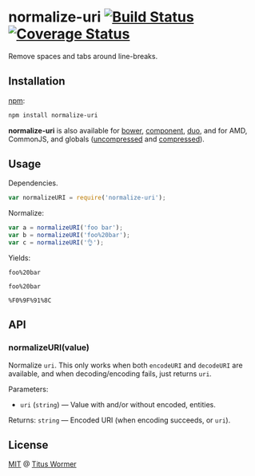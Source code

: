 # normalize-uri [![Build Status](https://img.shields.io/travis/wooorm/normalize-uri.svg?style=flat)](https://travis-ci.org/wooorm/normalize-uri) [![Coverage Status](https://img.shields.io/coveralls/wooorm/normalize-uri.svg?style=flat)](https://coveralls.io/r/wooorm/normalize-uri?branch=master)

Remove spaces and tabs around line-breaks.

## Installation

[npm](https://docs.npmjs.com/cli/install):

```bash
npm install normalize-uri
```

**normalize-uri** is also available for [bower](http://bower.io/#install-packages),
[component](https://github.com/componentjs/component), [duo](http://duojs.org/#getting-started),
and for AMD, CommonJS, and globals ([uncompressed](normalize-uri.js) and
[compressed](normalize-uri.min.js)).

## Usage

Dependencies.

```javascript
var normalizeURI = require('normalize-uri');
```

Normalize:

```javascript
var a = normalizeURI('foo bar');
var b = normalizeURI('foo%20bar');
var c = normalizeURI('👌');
```

Yields:

```text
foo%20bar
```

```text
foo%20bar
```

```text
%F0%9F%91%8C
```

## API

### normalizeURI(value)

Normalize `uri`. This only works when both `encodeURI` and `decodeURI` are
available, and when decoding/encoding fails, just returns `uri`.

Parameters:

*   `uri` (`string`) — Value with and/or without encoded, entities.

Returns: `string` — Encoded URI (when encoding succeeds, or `uri`).

## License

[MIT](LICENSE) @ [Titus Wormer](http://wooorm.com)
